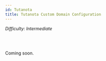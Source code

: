 ```yaml
---
id: Tutanota
title: Tutanota Custom Domain Configuration
---
```


<i>Difficulty: Intermediate</i>

<br/><br/>

Coming soon.